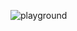 ![playground](https://github.com/nokhyun/samples-android/assets/59673248/907a6c84-5e03-4465-b1d5-795c4acbdb5d)